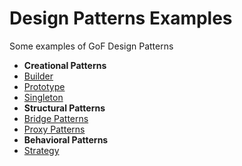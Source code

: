 # Design Patterns Examples
Some examples of GoF Design Patterns

* **Creational Patterns**
 * <a href="/1. Creational Patterns/Builder Pattern">Builder</a>
 * <a href="/1. Creational Patterns/Prototype Pattern">Prototype</a>  
 * <a href="/1. Creational Patterns/Singleton Pattern">Singleton</a>
* **Structural Patterns**
 * <a href="/2. Structural Patterns/Bridge Pattern">Bridge Patterns</a>
 * <a href="/2. Structural Patterns/Proxy Pattern">Proxy Patterns</a>
* **Behavioral Patterns**
 * <a href="/3. Behavioral Patterns/Strategy Pattern">Strategy</a>

